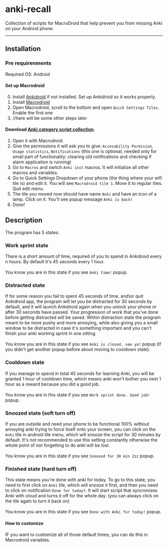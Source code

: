 # anki-recall
Collection of scripts for MacroDroid that help prevent you from missing Anki on your Android phone.

***
## Installation

### Pre requirenments

Required OS: Android
#### Set up Macrodroid
0. Install [Ankidroid](https://play.google.com/store/apps/details?id=com.ichi2.anki) if not installed. Set up Ankidroid so it works properly.
1. Install [Macrodroid](https://play.google.com/store/apps/details?id=com.arlosoft.macrodroid "playstore link")
2. Open Macrodroid, scroll to the bottom and open `Quick Settings Tiles`. Enable the first one
3. //here will be some other steps later

#### Download [Anki.category script collection](https://github.com/labmem8/anki-recall/releases/tag/pre-release).
1. Open it with Macrodroid.
2. Give the permissions it will ask you to give: `Accesability Permision`, `Usage statistics`, `Notifications` (this one is optional, needed only for small part of functionality: clearing old notifications and checking if alarm application is running)
3. Go to `Macros` and switch `Anki init` macros. It will initialize all other macros and variables.
4. Go to Quick Settings Dropdown of your phone (the thing where your wifi tile is) and edit it. You will see `Macrodroid tile 1`. Move it to regular tiles. Quit edit menu.
5. The tile you moved now should have name `Anki` and have an icon of a lamp. Click on it. You'll see popup message `Anki is back!`
6. Done!

## Description
The program has 5 states:
  ### Work sprint state
  There is a short amount of time, required of you to spend in Ankidroid every n hours. By default it's 45 seconds every 1 hour.
  <br><br>You know you are in this state if you see `Anki time!` popup. 
  ### Distracted state
  If for some reason you fail to spent 45 seconds of time, and\or quit Ankidroid app, the program will let you be distracted for 30 seconds by default,
  and it will launch Ankidroid again when you unlock your phone or after 30 seconds have passed. Your progression of work that you've done before 
  getting distracted will be saved. Within distraction state the program meant to be more pushy and more annoying, while also giving you a small
  window to be distracted in case it's something important and you can't finish your anki working sprint in one sitting.
  <br><br>You know you are in this state if you see `Anki is closed, see ya!` popup (if you didn't get another popup before about moving to cooldown state).
  ### Cooldown state
  If you manage to spend in total 45 seconds for learning Anki, you will be granted 1 hour of cooldown time, which means anki won't bother you next 1   hour as a reward because you did a good job.
  <br><br>You know you are in this state if you see `Work sprint done. Good job!` popup.
  ### Snoozed state (soft turn off)
  If you are outside and need your phone to be functional 100% without annoying anki trying to force itself onto your screen, you can click on the `Anki` tile in android tile menu, which will snooze the script for 30 minutes by default. It's not recommended to use this setting constantly otherwise the whole point of not forgetting to do anki will be lost.
  <br><br>You know you are in this state if you see `Snoozed for 30 min Zzz` popup.
  ### Finished state (hard turn off)
  This state means you're done with anki for today. To go to this state, you need to first click on `Anki` tile, which will snooze it first, and then you need to click on notification `Done for today?`. It will start script that syncronises Anki with cloud and turns it off for the whole day. (you can always click on the tile again to turn it back on)
  <br><br>You know you are in this state if you see `Done with Anki for today!` popup.
  
#### How to customize
IF you want to customize all of those default times, you can do this in Macrodroid variables.
